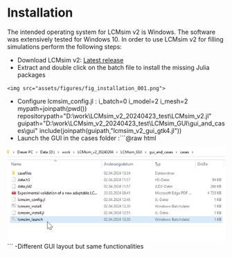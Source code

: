# Installation 

The intended operating system for LCMsim v2 is Windows. The software was extensively tested for Windows 10. In order to use LCMsim v2 for filling simulations perform the following steps:
- Download LCMsim v2: [Latest release](assets/LCMsim_v2_latestrelease.zip)
- Extract and double click on the batch file to install the missing Julia packages
```@raw html
<img src="assets/figures/fig_installation_001.png">
```
- Configure lcmsim_config.jl :
i_batch=0
i_model=2
i_mesh=2
mypath=joinpath(pwd())
repositorypath="D:\\work\\LCMsim_v2_20240423_test\\LCMsim_v2.jl"
guipath="D:\\work\\LCMsim_v2_20240423_test\\LCMsim_GUI\\gui_and_cases\\gui"
include(joinpath(guipath,"lcmsim_v2_gui_gtk4.jl"))
- Launch the GUI in the cases folder :```@raw html
<img src="assets/figures/fig_installation_002.png">
```
-Different GUI layout but same functionalities